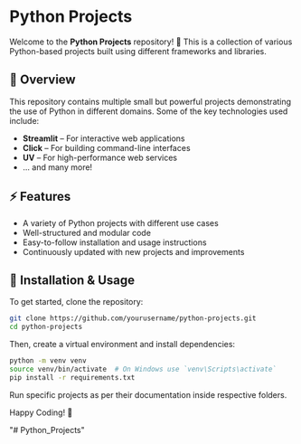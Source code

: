 # Python Projects

Welcome to the **Python Projects** repository! 🚀 This is a collection of various Python-based projects built using different frameworks and libraries.

## 📌 Overview
This repository contains multiple small but powerful projects demonstrating the use of Python in different domains. Some of the key technologies used include:
- **Streamlit** – For interactive web applications
- **Click** – For building command-line interfaces
- **UV** – For high-performance web services
- ... and many more!

## ⚡ Features
- A variety of Python projects with different use cases
- Well-structured and modular code
- Easy-to-follow installation and usage instructions
- Continuously updated with new projects and improvements

## 🚀 Installation & Usage
To get started, clone the repository:
```sh
git clone https://github.com/yourusername/python-projects.git
cd python-projects
```
Then, create a virtual environment and install dependencies:
```sh
python -m venv venv
source venv/bin/activate  # On Windows use `venv\Scripts\activate`
pip install -r requirements.txt
```
Run specific projects as per their documentation inside respective folders.

Happy Coding! 🎯

"# Python_Projects" 
